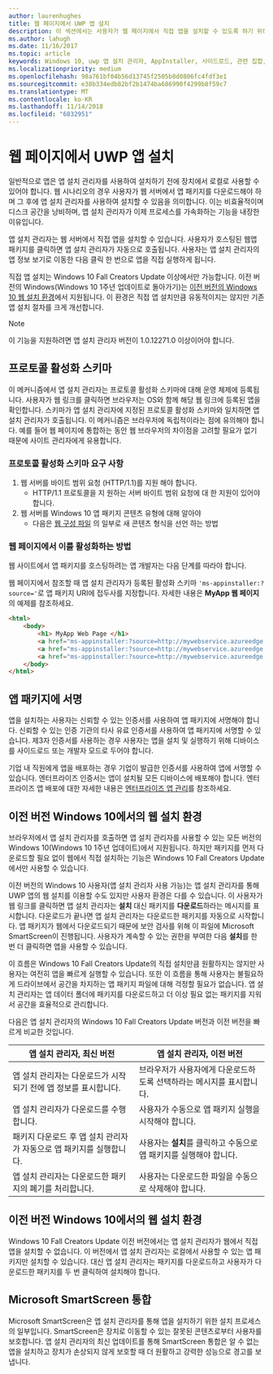 ```yaml
---
author: laurenhughes
title: 웹 페이지에서 UWP 앱 설치
description: 이 섹션에서는 사용자가 웹 페이지에서 직접 앱을 설치할 수 있도록 하기 위해 필요한 단계를 검토합니다.
ms.author: lahugh
ms.date: 11/16/2017
ms.topic: article
keywords: Windows 10, uwp 앱 설치 관리자, AppInstaller, 사이드로드, 관련 집합, 선택적 패키지
ms.localizationpriority: medium
ms.openlocfilehash: 98a761bf04b56d13745f2505b8d0806fc4fdf3e1
ms.sourcegitcommit: e38b334edb82bf2b1474ba686990f4299b8f59c7
ms.translationtype: MT
ms.contentlocale: ko-KR
ms.lasthandoff: 11/14/2018
ms.locfileid: "6832951"
---
```

# <a name="installing-uwp-apps-from-a-web-page"></a>웹 페이지에서 UWP 앱 설치

일반적으로 앱은 앱 설치 관리자를 사용하여 설치하기 전에 장치에서 로컬로 사용할 수 있어야 합니다. 웹 시나리오의 경우 사용자가 웹 서버에서 앱 패키지를 다운로드해야 하며 그 후에 앱 설치 관리자를 사용하여 설치할 수 있음을 의미합니다. 이는 비효율적이며 디스크 공간을 낭비하며, 앱 설치 관리자가 이제 프로세스를 가속화하는 기능을 내장한 이유입니다.

앱 설치 관리자는 웹 서버에서 직접 앱을 설치할 수 있습니다. 사용자가 호스팅된 웹앱 패키지를 클릭하면 앱 설치 관리자가 자동으로 호출됩니다. 사용자는 앱 설치 관리자의 앱 정보 보기로 이동한 다음 클릭 한 번으로 앱을 직접 실행하게 됩니다. 

직접 앱 설치는 Windows 10 Fall Creators Update 이상에서만 가능합니다. 이전 버전의 Windows(Windows 10 1주년 업데이트로 돌아가기)는 [이전 버전의 Windows 10 웹 설치 환경](#web-install-experience)에서 지원됩니다. 이 환경은 직접 앱 설치만큼 유동적이지는 않지만 기존 앱 설치 절차를 크게 개선합니다.
  
> [!NOTE]
> 이 기능을 지원하려면 앱 설치 관리자 버전이 1.0.12271.0 이상이어야 합니다.

## <a name="protocol-activation-scheme"></a>프로토콜 활성화 스키마
이 메커니즘에서 앱 설치 관리자는 프로토콜 활성화 스키마에 대해 운영 체제에 등록됩니다. 사용자가 웹 링크를 클릭하면 브라우저는 OS와 함께 해당 웹 링크에 등록된 앱을 확인합니다. 스키마가 앱 설치 관리자에 지정된 프로토콜 활성화 스키마와 일치하면 앱 설치 관리자가 호출됩니다. 이 메커니즘은 브라우저에 독립적이라는 점에 유의해야 합니다. 예를 들어 웹 페이지에 통합하는 동안 웹 브라우저의 차이점을 고려할 필요가 없기 때문에 사이트 관리자에게 유용합니다. 

### <a name="requirements-for-protocol-activation-scheme"></a>프로토콜 활성화 스키마 요구 사항

1. 웹 서버를 바이트 범위 요청 (HTTP/1.1)를 지원 해야 합니다.
    - HTTP/1.1 프로토콜을 지 원하는 서버 바이트 범위 요청에 대 한 지원이 있어야 합니다. 
2. 웹 서버를 Windows 10 앱 패키지 콘텐츠 유형에 대해 알아야
    - 다음은 [웹 구성 파일](web-install-IIS.md#step-7---configure-the-web-app-for-app-package-mime-types) 의 일부로 새 콘텐츠 형식을 선언 하는 방법

### <a name="how-to-enable-this-on-a-webpage"></a>웹 페이지에서 이를 활성화하는 방법 
웹 사이트에서 앱 패키지를 호스팅하려는 앱 개발자는 다음 단계를 따라야 합니다.

웹 페이지에서 참조할 때 앱 설치 관리자가 등록된 활성화 스키마 `'ms-appinstaller:?source='`로 앱 패키지 URI에 접두사를 지정합니다. 자세한 내용은 **MyApp 웹 페이지**의 예제를 참조하세요. 
``` html
<html>
    <body>
        <h1> MyApp Web Page </h1>
        <a href="ms-appinstaller:?source=http://mywebservice.azureedge.net/HubApp.appx"> Install app package </a>
        <a href="ms-appinstaller:?source=http://mywebservice.azureedge.net/HubAppBundle.appxbundle"> Install app bundle  </a>
        <a href="ms-appinstaller:?source=http://mywebservice.azureedge.net/HubAppSet.appinstaller"> Install related set </a>
    </body>
</html>
```

## <a name="signing-the-app-package"></a>앱 패키지에 서명
앱을 설치하는 사용자는 신뢰할 수 있는 인증서를 사용하여 앱 패키지에 서명해야 합니다. 신뢰할 수 있는 인증 기관의 타사 유료 인증서를 사용하여 앱 패키지에 서명할 수 있습니다. 제3자 인증서를 사용하는 경우 사용자는 앱을 설치 및 실행하기 위해 디바이스를 사이드로드 또는 개발자 모드로 두어야 합니다.

기업 내 직원에게 앱을 배포하는 경우 기업이 발급한 인증서를 사용하여 앱에 서명할 수 있습니다. 엔터프라이즈 인증서는 앱이 설치될 모든 디바이스에 배포해야 합니다. 엔터프라이즈 앱 배포에 대한 자세한 내용은 [엔터프라이즈 앱 관리](https://docs.microsoft.com/windows/client-management/mdm/enterprise-app-management)를 참조하세요.

## 이전 버전 Windows 10에서의 웹 설치 환경<a name="web-install-experience"></a>

브라우저에서 앱 설치 관리자를 호출하면 앱 설치 관리자를 사용할 수 있는 모든 버전의 Windows 10(Windows 10 1주년 업데이트)에서 지원됩니다. 하지만 패키지를 먼저 다운로드할 필요 없이 웹에서 직접 설치하는 기능은 Windows 10 Fall Creators Update에서만 사용할 수 있습니다.  

이전 버전의 Windows 10 사용자(앱 설치 관리자 사용 가능)는 앱 설치 관리자를 통해 UWP 앱의 웹 설치를 이용할 수도 있지만 사용자 환경은 다를 수 있습니다. 이 사용자가 웹 링크를 클릭하면 앱 설치 관리자는 **설치** 대신 패키지를 **다운로드**하라는 메시지를 표시합니다. 다운로드가 끝나면 앱 설치 관리자는 다운로드한 패키지를 자동으로 시작합니다. 앱 패키지가 웹에서 다운로드되기 때문에 보안 검사를 위해 이 파일에 Microsoft SmartScreen이 진행됩니다. 사용자가 계속할 수 있는 권한을 부여한 다음 **설치**를 한 번 더 클릭하면 앱을 사용할 수 있습니다.

이 흐름은 Windows 10 Fall Creators Update의 직접 설치만큼 원활하지는 않지만 사용자는 여전히 앱을 빠르게 실행할 수 있습니다. 또한 이 흐름을 통해 사용자는 불필요하게 드라이브에서 공간을 차지하는 앱 패키지 파일에 대해 걱정할 필요가 없습니다. 앱 설치 관리자는 앱 데이터 폴더에 패키지를 다운로드하고 더 이상 필요 없는 패키지를 지워서 공간을 효율적으로 관리합니다. 

다음은 앱 설치 관리자의 Windows 10 Fall Creators Update 버전과 이전 버전을 빠르게 비교한 것입니다.

| 앱 설치 관리자, 최신 버전 | 앱 설치 관리자, 이전 버전 |
|------------------------------|----------------------------------|
| 앱 설치 관리자는 다운로드가 시작되기 전에 앱 정보를 표시합니다. | 브라우저가 사용자에게 다운로드하도록 선택하라는 메시지를 표시합니다.  |
| 앱 설치 관리자가 다운로드를 수행합니다. | 사용자가 수동으로 앱 패키지 실행을 시작해야 합니다. |
| 패키지 다운로드 후 앱 설치 관리자가 자동으로 앱 패키지를 실행합니다. | 사용자는 **설치**를 클릭하고 수동으로 앱 패키지를 실행해야 합니다. |
| 앱 설치 관리자는 다운로드한 패키지의 폐기를 처리합니다. | 사용자는 다운로드한 파일을 수동으로 삭제해야 합니다. |

## <a name="web-install-experience-on-previous-versions-of-windows-10"></a>이전 버전 Windows 10에서의 웹 설치 환경
Windows 10 Fall Creators Update 이전 버전에서는 앱 설치 관리자가 웹에서 직접 앱을 설치할 수 없습니다. 이 버전에서 앱 설치 관리자는 로컬에서 사용할 수 있는 앱 패키지만 설치할 수 있습니다. 대신 앱 설치 관리자는 패키지를 다운로드하고 사용자가 다운로드한 패키지를 두 번 클릭하여 설치해야 합니다.


## <a name="microsoft-smartscreen-integration"></a>Microsoft SmartScreen 통합

Microsoft SmartScreen은 앱 설치 관리자를 통해 앱을 설치하기 위한 설치 프로세스의 일부입니다. SmartScreen은 장치로 이동할 수 있는 잘못된 콘텐츠로부터 사용자를 보호합니다. 앱 설치 관리자의 최신 업데이트를 통해 SmartScreen 통합은 알 수 없는 앱을 설치하고 장치가 손상되지 않게 보호할 때 더 원활하고 강력한 성능으로 경고를 보냅니다. 
